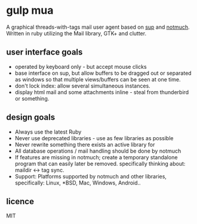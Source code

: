 # gulp mua

  A graphical threads-with-tags mail user agent based on [sup] and [notmuch].
  Written in ruby utilizing the Mail library, GTK+ and clutter.

## user interface goals
* operated by keyboard only - but accept mouse clicks
* base interface on sup, but allow buffers to be dragged out
  or separated as windows so that multiple views/buffers can be
  seen at one time.
* don't lock index: allow several simultaneous instances.
* display html mail and some attachments inline - steal from
  thunderbird or something.

## design goals
* Always use the latest Ruby
* Never use deprecated libraries - use as few libraries as possible
* Never rewrite something there exists an active library for
* All database operations / mail handling should be done by notmuch
* If features are missing in notmuch; create a temporary standalone
  program that can easily later be removed.
  specifically thinking about: maildir <-> tag sync.
* Support: Platforms supported by notmuch and other libraries, specifically:
  Linux, *BSD, Mac, Windows, Android..

## licence

MIT

[sup]: http://supmua.org
[notmuch]: http://notmuchmail.org/

